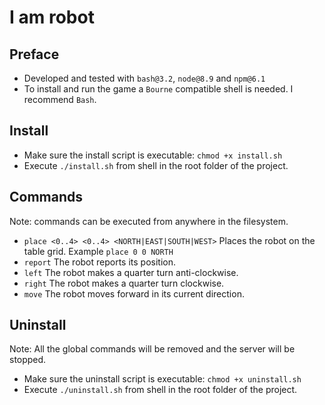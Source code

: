 # I am robot

## Preface
- Developed and tested with `bash@3.2`, `node@8.9` and `npm@6.1`
- To install and run the game a `Bourne` compatible shell is needed. I recommend `Bash`.

## Install
- Make sure the install script is executable: `chmod +x install.sh`
- Execute `./install.sh` from shell in the root folder of the project.

## Commands
Note: commands can be executed from anywhere in the filesystem.
- `place <0..4> <0..4> <NORTH|EAST|SOUTH|WEST>` Places the robot on the table grid. Example `place 0 0 NORTH`
- `report` The robot reports its position.
- `left` The robot makes a quarter turn anti-clockwise.
- `right` The robot makes a quarter turn clockwise.
- `move` The robot moves forward in its current direction.

## Uninstall
Note: All the global commands will be removed and the server will be stopped.
- Make sure the uninstall script is executable: `chmod +x uninstall.sh`
- Execute `./uninstall.sh` from shell in the root folder of the project.
